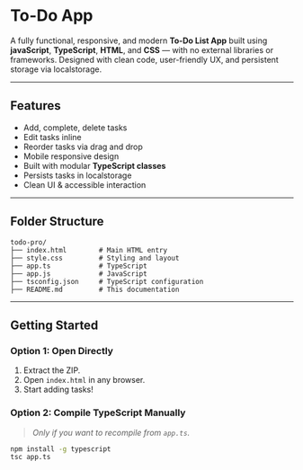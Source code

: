
# To-Do App

A fully functional, responsive, and modern **To-Do List App** built using **javaScript**, **TypeScript**, **HTML**, and **CSS** — with no external libraries or frameworks. Designed with clean code, user-friendly UX, and persistent storage via localstorage.

---

## Features

- Add, complete, delete tasks
- Edit tasks inline
- Reorder tasks via drag and drop
- Mobile responsive design
- Built with modular **TypeScript classes**
- Persists tasks in localstorage
- Clean UI & accessible interaction

---

## Folder Structure

```
todo-pro/
├── index.html        # Main HTML entry
├── style.css         # Styling and layout
├── app.ts            # TypeScript 
├── app.js            # JavaScript 
├── tsconfig.json     # TypeScript configuration
├── README.md         # This documentation
```

---

## Getting Started

### Option 1: Open Directly

1. Extract the ZIP.
2. Open `index.html` in any browser.
3. Start adding tasks!

### Option 2: Compile TypeScript Manually

> _Only if you want to recompile from `app.ts`._

```bash
npm install -g typescript
tsc app.ts
```

